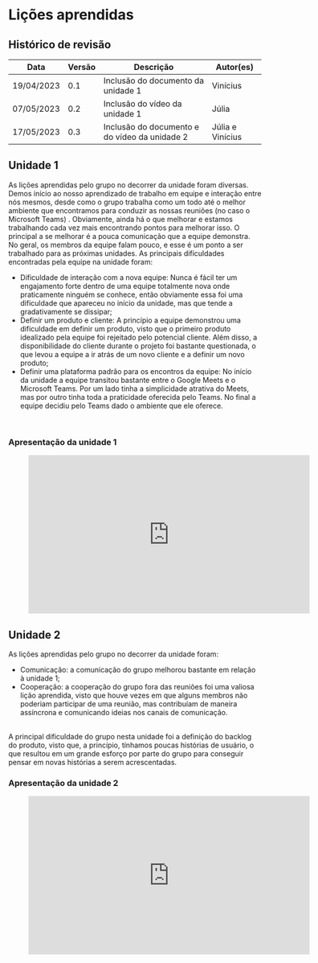 # Lições aprendidas

## Histórico de revisão

|Data|Versão|Descrição|Autor(es)|
|----|------|---------|---------|
|19/04/2023|0.1|Inclusão do documento da unidade 1|Vinícius|
|07/05/2023|0.2|Inclusão do vídeo da unidade 1|Júlia|
|17/05/2023|0.3|Inclusão do documento e do vídeo da unidade 2|Júlia e Vinícius|

## Unidade 1
As lições aprendidas pelo grupo no decorrer da unidade foram diversas. Demos início ao nosso aprendizado de trabalho em equipe e interação entre nós mesmos, desde como o grupo trabalha como um todo até o melhor ambiente que encontramos para conduzir as nossas reuniões (no caso o Microsoft Teams) . Obviamente, ainda há o que melhorar e estamos trabalhando cada vez mais encontrando pontos para melhorar isso. O principal a se melhorar é a  pouca comunicação que a equipe demonstra. No geral, os membros da equipe falam pouco, e esse é um ponto a ser trabalhado para as próximas unidades. As principais dificuldades encontradas pela equipe na unidade foram:

- Dificuldade de interação com a nova equipe: Nunca é fácil ter um engajamento forte dentro de uma equipe totalmente nova onde praticamente ninguém se conhece, então obviamente essa foi uma dificuldade que apareceu no início da unidade, mas que tende a gradativamente se dissipar;
- Definir um produto e cliente: A princípio a equipe demonstrou uma dificuldade em definir um produto, visto que o primeiro produto idealizado pela equipe foi rejeitado pelo potencial cliente. Além disso, a disponibilidade do cliente durante o projeto foi bastante questionada, o que levou a equipe a ir atrás de um novo cliente e a definir um novo produto;
- Definir uma plataforma padrão para os encontros da equipe: No início da unidade a equipe transitou bastante entre o Google Meets e o Microsoft Teams. Por um lado tinha a simplicidade atrativa do Meets, mas por outro tinha toda a praticidade oferecida pelo Teams. No final a equipe decidiu pelo Teams dado o ambiente que ele oferece.
<br>

### Apresentação da unidade 1
<figure class="video_container">
    <iframe width="560" height="315" src="https://www.youtube.com/embed/0qMbfvaRScg" title="YouTube video player" frameborder="0" allow="accelerometer; autoplay; clipboard-write; encrypted-media; gyroscope; picture-in-picture; web-share" allowfullscreen></iframe>
</figure>

## Unidade 2

As lições aprendidas pelo grupo no decorrer da unidade foram: 

- Comunicação: a comunicação do grupo melhorou bastante em relação à unidade 1; 
- Cooperação: a cooperação do grupo fora das reuniões foi uma valiosa lição aprendida, visto que houve vezes em que alguns membros não poderiam participar de uma reunião, mas contribuíam de maneira assíncrona e comunicando ideias nos canais de comunicação. 

<br>A principal dificuldade do grupo nesta unidade foi a definição do backlog do produto, visto que, a princípio, tínhamos poucas histórias de usuário, o que resultou em um grande esforço por parte do grupo para conseguir pensar em novas histórias a serem acrescentadas.
<br>

### Apresentação da unidade 2
<figure class="video_container">
    <iframe width="560" height="315" src="https://www.youtube.com/embed/g413mRIlVYU" title="YouTube video player" frameborder="0" allow="accelerometer; autoplay; clipboard-write; encrypted-media; gyroscope; picture-in-picture; web-share" allowfullscreen></iframe>
</figure>